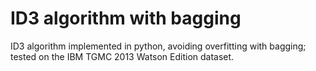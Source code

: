 ID3 algorithm with bagging
=============

ID3 algorithm implemented in python, avoiding overfitting with bagging; tested on the IBM TGMC 2013 Watson Edition dataset. 